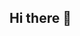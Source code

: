 ## Hi there 👋

<!--
**husky-wick-c/husky-wick-c** is a ✨ _special_ ✨ repository because its `README.md` (this file) appears on your GitHub profile.

Here are some ideas to get you started:

- 🔭 I’m currently working on ...
- 🌱 I’m currently learning ...
- 👯 I’m looking to collaborate on ...
- 🤔 I’m looking for help with ...
- 💬 Ask me about ...
- 📫 How to reach me: wick.c@northeastern.edu
- 😄 Pronouns: He/Him
- ⚡ Fun fact: ...
-->
